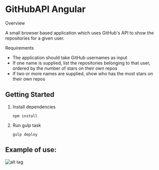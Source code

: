 # GitHubAPI Angular
Overview

A small browser based application which uses GitHub's API to show the repositories for a given user. 

Requirements
- The application should take GitHub usernames as input
- If one name is supplied, list the repositories belonging to that user, ordered by the number of stars on their own repos
- If two or more names are supplied, show who has the most stars on their own repos

## Getting Started
1. Install dependencies
    
    ```
    npm install
    ```

3. Run gulp task
    
    ``` 
    gulp deploy
    ```


## Example of use:
![alt tag](http://i.imgur.com/Tagchff.png)
